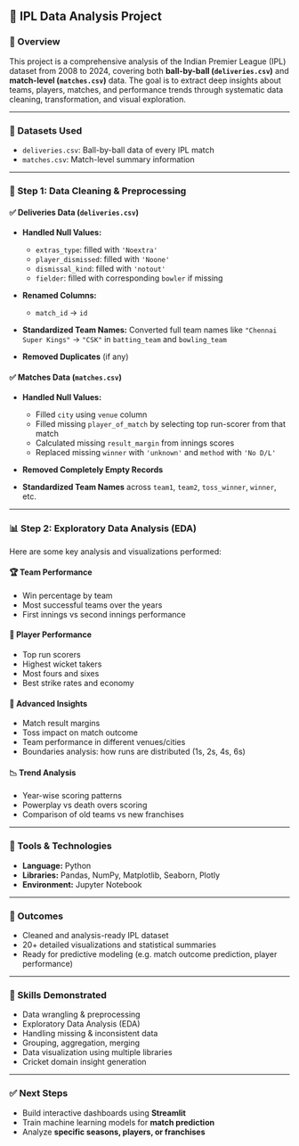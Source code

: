 
## 🏏 IPL Data Analysis Project

### 📌 Overview

This project is a comprehensive analysis of the Indian Premier League (IPL) dataset from 2008 to 2024, covering both **ball-by-ball (`deliveries.csv`)** and **match-level (`matches.csv`)** data. The goal is to extract deep insights about teams, players, matches, and performance trends through systematic data cleaning, transformation, and visual exploration.

---

### 📁 Datasets Used

* `deliveries.csv`: Ball-by-ball data of every IPL match
* `matches.csv`: Match-level summary information

---

### 🧹 Step 1: Data Cleaning & Preprocessing

#### ✅ Deliveries Data (`deliveries.csv`)

* **Handled Null Values:**

  * `extras_type`: filled with `'Noextra'`
  * `player_dismissed`: filled with `'Noone'`
  * `dismissal_kind`: filled with `'notout'`
  * `fielder`: filled with corresponding `bowler` if missing
* **Renamed Columns:**

  * `match_id` → `id`
* **Standardized Team Names:**
  Converted full team names like `"Chennai Super Kings"` → `"CSK"` in `batting_team` and `bowling_team`
* **Removed Duplicates** (if any)

#### ✅ Matches Data (`matches.csv`)

* **Handled Null Values:**

  * Filled `city` using `venue` column
  * Filled missing `player_of_match` by selecting top run-scorer from that match
  * Calculated missing `result_margin` from innings scores
  * Replaced missing `winner` with `'unknown'` and `method` with `'No D/L'`
* **Removed Completely Empty Records**
* **Standardized Team Names** across `team1`, `team2`, `toss_winner`, `winner`, etc.

---

### 📊 Step 2: Exploratory Data Analysis (EDA)

Here are some key analysis and visualizations performed:

#### 🏆 Team Performance

* Win percentage by team
* Most successful teams over the years
* First innings vs second innings performance

#### 🎯 Player Performance

* Top run scorers
* Highest wicket takers
* Most fours and sixes
* Best strike rates and economy

#### 🧠 Advanced Insights

* Match result margins
* Toss impact on match outcome
* Team performance in different venues/cities
* Boundaries analysis: how runs are distributed (1s, 2s, 4s, 6s)

#### 📉 Trend Analysis

* Year-wise scoring patterns
* Powerplay vs death overs scoring
* Comparison of old teams vs new franchises

---

### 📌 Tools & Technologies

* **Language:** Python
* **Libraries:** Pandas, NumPy, Matplotlib, Seaborn, Plotly
* **Environment:** Jupyter Notebook

---

### 🚀 Outcomes

* Cleaned and analysis-ready IPL dataset
* 20+ detailed visualizations and statistical summaries
* Ready for predictive modeling (e.g. match outcome prediction, player performance)

---

### 🧠 Skills Demonstrated

* Data wrangling & preprocessing
* Exploratory Data Analysis (EDA)
* Handling missing & inconsistent data
* Grouping, aggregation, merging
* Data visualization using multiple libraries
* Cricket domain insight generation

---

### ✅ Next Steps

* Build interactive dashboards using **Streamlit**
* Train machine learning models for **match prediction**
* Analyze **specific seasons, players, or franchises**



